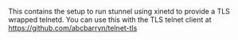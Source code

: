 This contains the setup to run stunnel using xinetd to provide a TLS wrapped telnetd. You can use this with the TLS telnet client at https://github.com/abcbarryn/telnet-tls
